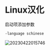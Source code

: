 <!--
 * @Description: 
 * @Version: 1.0
 * @Author: daLao
 * @Email: dalao@xxx.com
 * @Date: 2023-04-22 01:57:37
 * @LastEditors: daLao
 * @LastEditTime: 2023-04-22 02:07:01
-->

# Linux汉化

启动项添加参数

```sh
-language schinese
```

![20230422015746](https://cdn.hurra.ltd/img/20230422015746.png)